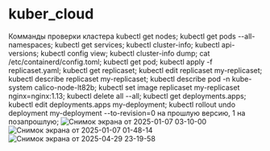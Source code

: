 # kuber_cloud
Комманды проверки кластера
kubectl get nodes;
kubectl get pods --all-namespaces;
kubectl get services;
kubectl cluster-info;
kubectl api-versions;
kubectl config view;
kubectl cluster-info dump;
cat /etc/containerd/config.toml;
kubectl get pod;
kubectl apply -f replicaset.yaml;
kubectl get replicaset;
kubectl edit replicaset my-replicaset;
kubectl describe replicaset my-replicaset;
kubectl describe pod -n kube-system calico-node-lt82b;
kubectl set image replicaset my-replicaset nginx=nginx:1.13;
kubectl delete all --all;
kubectl get deployments.apps;
kubectl edit deployments.apps my-deployment;
kubectl rollout undo deployment my-deployment --to-revision=0 на прошлую версию, 1 на позапрошлую;
![Снимок экрана от 2025-01-07 03-10-00](https://github.com/user-attachments/assets/0639b3a1-7ae7-43b2-b322-5a987cd9006e)
![Снимок экрана от 2025-01-07 01-48-14](https://github.com/user-attachments/assets/257f4680-04d0-4a02-9e33-52694af0306e)
![Снимок экрана от 2025-04-29 23-19-58](https://github.com/user-attachments/assets/0c8c6e55-f938-4b81-a60d-2104ee634943)

